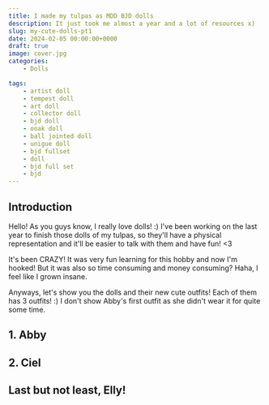 ```yaml
---
title: I made my tulpas as MDD BJD dolls
description: It just took me almost a year and a lot of resources x)
slug: my-cute-dolls-pt1
date: 2024-02-05 00:00:00+0000
draft: true
image: cover.jpg
categories:
    - Dolls

tags:
    - artist doll
    - tempest doll
    - art doll
    - collector doll
    - bjd doll
    - ooak doll
    - ball jointed doll
    - unigue doll
    - bjd fullset
    - doll
    - bjd full set
    - bjd
---
```


## Introduction
Hello! As you guys know, I really love dolls! :) I've been working on the last year to finish those dolls of my tulpas, so they'll have a physical representation and it'll be easier to talk with them and have fun! <3

It's been CRAZY! It was very fun learning for this hobby and now I'm hooked! But it was also so time consuming and money consuming? Haha, I feel like I grown insane.

Anyways, let's show you the dolls and their new cute outfits! Each of them has 3 outfits! :) I don't show Abby's first outfit as she didn't wear it for quite some time.

## 1. Abby


## 2. Ciel

## Last but not least, Elly!